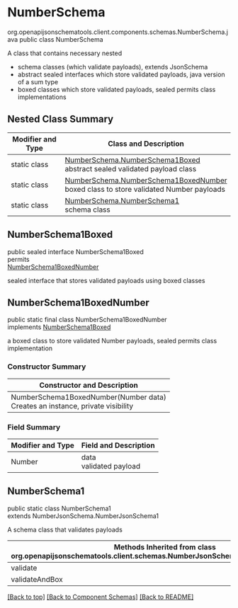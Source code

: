 # NumberSchema
org.openapijsonschematools.client.components.schemas.NumberSchema.java
public class NumberSchema<br>

A class that contains necessary nested
- schema classes (which validate payloads), extends JsonSchema
- abstract sealed interfaces which store validated payloads, java version of a sum type
- boxed classes which store validated payloads, sealed permits class implementations

## Nested Class Summary
| Modifier and Type | Class and Description |
| ----------------- | ---------------------- |
| static class | [NumberSchema.NumberSchema1Boxed](#numberschema1boxed)<br> abstract sealed validated payload class |
| static class | [NumberSchema.NumberSchema1BoxedNumber](#numberschema1boxednumber)<br> boxed class to store validated Number payloads |
| static class | [NumberSchema.NumberSchema1](#numberschema1)<br> schema class |

## NumberSchema1Boxed
public sealed interface NumberSchema1Boxed<br>
permits<br>
[NumberSchema1BoxedNumber](#numberschema1boxednumber)

sealed interface that stores validated payloads using boxed classes

## NumberSchema1BoxedNumber
public static final class NumberSchema1BoxedNumber<br>
implements [NumberSchema1Boxed](#numberschema1boxed)

a boxed class to store validated Number payloads, sealed permits class implementation

### Constructor Summary
| Constructor and Description |
| --------------------------- |
| NumberSchema1BoxedNumber(Number data)<br>Creates an instance, private visibility |

### Field Summary
| Modifier and Type | Field and Description |
| ----------------- | ---------------------- |
| Number | data<br>validated payload |

## NumberSchema1
public static class NumberSchema1<br>
extends NumberJsonSchema.NumberJsonSchema1

A schema class that validates payloads

| Methods Inherited from class org.openapijsonschematools.client.schemas.NumberJsonSchema.NumberJsonSchema1 |
| ------------------------------------------------------------------ |
| validate                                                           |
| validateAndBox                                                     |

[[Back to top]](#top) [[Back to Component Schemas]](../../../README.md#Component-Schemas) [[Back to README]](../../../README.md)
